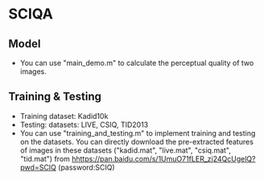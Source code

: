 # SCIQA

## Model

* You can use "main_demo.m" to calculate the perceptual quality of two images.

## Training & Testing

* Training dataset: Kadid10k
* Testing: datasets: LIVE, CSIQ, TID2013
* You can use "training_and_testing.m" to implement training and testing on the datasets. You can directly download the pre-extracted features of images in these datasets ("kadid.mat", "live.mat", "csiq.mat", "tid.mat") from <a href="">[hhttps://pan.baidu.com/s/1UmuO71fLER_zj24QcUgelQ?pwd=SCIQ](https://pan.baidu.com/s/1UmuO71fLER_zj24QcUgelQ?pwd=SCIQ )</a> (password:SCIQ)